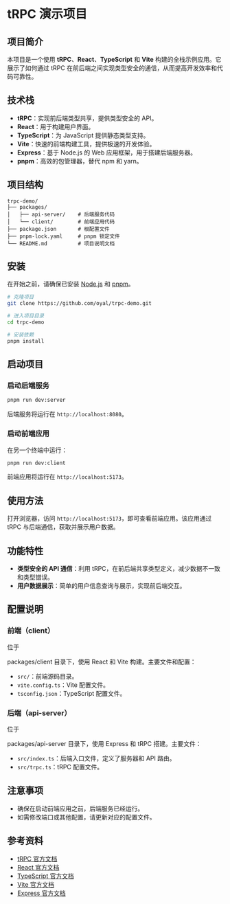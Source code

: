 # tRPC 演示项目

## 项目简介

本项目是一个使用 **tRPC**、**React**、**TypeScript** 和 **Vite** 构建的全栈示例应用。它展示了如何通过 tRPC 在前后端之间实现类型安全的通信，从而提高开发效率和代码可靠性。

## 技术栈

- **tRPC**：实现前后端类型共享，提供类型安全的 API。
- **React**：用于构建用户界面。
- **TypeScript**：为 JavaScript 提供静态类型支持。
- **Vite**：快速的前端构建工具，提供极速的开发体验。
- **Express**：基于 Node.js 的 Web 应用框架，用于搭建后端服务器。
- **pnpm**：高效的包管理器，替代 npm 和 yarn。

## 项目结构

```
trpc-demo/
├── packages/
│   ├── api-server/    # 后端服务代码
│   └── client/        # 前端应用代码
├── package.json       # 根配置文件
├── pnpm-lock.yaml     # pnpm 锁定文件
└── README.md          # 项目说明文档
```

## 安装

在开始之前，请确保已安装 [Node.js](https://nodejs.org/) 和 [pnpm](https://pnpm.io/)。

```bash
# 克隆项目
git clone https://github.com/oyal/trpc-demo.git

# 进入项目目录
cd trpc-demo

# 安装依赖
pnpm install
```

## 启动项目

### 启动后端服务

```bash
pnpm run dev:server
```

后端服务将运行在 `http://localhost:8080`。

### 启动前端应用

在另一个终端中运行：

```bash
pnpm run dev:client
```

前端应用将运行在 `http://localhost:5173`。

## 使用方法

打开浏览器，访问 `http://localhost:5173`，即可查看前端应用。该应用通过 tRPC 与后端通信，获取并展示用户数据。

## 功能特性

- **类型安全的 API 通信**：利用 tRPC，在前后端共享类型定义，减少数据不一致和类型错误。
- **用户数据展示**：简单的用户信息查询与展示，实现前后端交互。

## 配置说明

### 前端（client）

位于 

packages/client 目录下，使用 React 和 Vite 构建。主要文件和配置：

- `src/`：前端源码目录。
- `vite.config.ts`：Vite 配置文件。
- `tsconfig.json`：TypeScript 配置文件。

### 后端（api-server）

位于 

packages/api-server 目录下，使用 Express 和 tRPC 搭建。主要文件：

- `src/index.ts`：后端入口文件，定义了服务器和 API 路由。
- `src/trpc.ts`：tRPC 配置文件。

## 注意事项

- 确保在启动前端应用之前，后端服务已经运行。
- 如需修改端口或其他配置，请更新对应的配置文件。

## 参考资料

- [tRPC 官方文档](https://trpc.io/)
- [React 官方文档](https://reactjs.org/)
- [TypeScript 官方文档](https://www.typescriptlang.org/)
- [Vite 官方文档](https://vitejs.dev/)
- [Express 官方文档](https://expressjs.com/)
